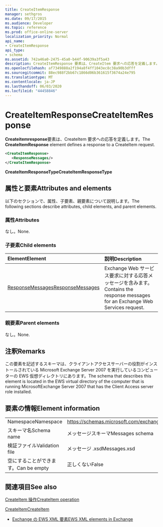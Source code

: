 ```yaml
---
title: CreateItemResponse
manager: sethgros
ms.date: 09/17/2015
ms.audience: Developer
ms.topic: reference
ms.prod: office-online-server
localization_priority: Normal
api_name:
- CreateItemResponse
api_type:
- schema
ms.assetid: 742a46a0-2475-45a0-b44f-90639a3f5a43
description: CreateItemResponse 要素は、CreateItem 要求への応答を定義します。
ms.openlocfilehash: af7349888a2f194a8f4ff1043ec8c38a90b3dfff
ms.sourcegitcommit: 88ec988f2bb67c1866d06b361615f3674a24e795
ms.translationtype: MT
ms.contentlocale: ja-JP
ms.lasthandoff: 06/03/2020
ms.locfileid: "44458846"
---
```

# <a name="createitemresponse"></a><span data-ttu-id="9f208-103">CreateItemResponse</span><span class="sxs-lookup"><span data-stu-id="9f208-103">CreateItemResponse</span></span>

<span data-ttu-id="9f208-104">**Createitemresponse**要素は、CreateItem 要求への応答を定義します。</span><span class="sxs-lookup"><span data-stu-id="9f208-104">The **CreateItemResponse** element defines a response to a CreateItem request.</span></span> 
  
```xml
<CreateItemResponse>
   <ResponseMessages/>
</CreateItemResponse>
```

 <span data-ttu-id="9f208-105">**CreateItemResponseType**</span><span class="sxs-lookup"><span data-stu-id="9f208-105">**CreateItemResponseType**</span></span>
## <a name="attributes-and-elements"></a><span data-ttu-id="9f208-106">属性と要素</span><span class="sxs-lookup"><span data-stu-id="9f208-106">Attributes and elements</span></span>

<span data-ttu-id="9f208-107">以下のセクションで、属性、子要素、親要素について説明します。</span><span class="sxs-lookup"><span data-stu-id="9f208-107">The following sections describe attributes, child elements, and parent elements.</span></span>
  
### <a name="attributes"></a><span data-ttu-id="9f208-108">属性</span><span class="sxs-lookup"><span data-stu-id="9f208-108">Attributes</span></span>

<span data-ttu-id="9f208-109">なし。</span><span class="sxs-lookup"><span data-stu-id="9f208-109">None.</span></span>
  
### <a name="child-elements"></a><span data-ttu-id="9f208-110">子要素</span><span class="sxs-lookup"><span data-stu-id="9f208-110">Child elements</span></span>

|<span data-ttu-id="9f208-111">**Element**</span><span class="sxs-lookup"><span data-stu-id="9f208-111">**Element**</span></span>|<span data-ttu-id="9f208-112">**説明**</span><span class="sxs-lookup"><span data-stu-id="9f208-112">**Description**</span></span>|
|:-----|:-----|
|[<span data-ttu-id="9f208-113">ResponseMessages</span><span class="sxs-lookup"><span data-stu-id="9f208-113">ResponseMessages</span></span>](responsemessages.md) <br/> |<span data-ttu-id="9f208-114">Exchange Web サービス要求に対する応答メッセージを含みます。</span><span class="sxs-lookup"><span data-stu-id="9f208-114">Contains the response messages for an Exchange Web Services request.</span></span>  <br/> |
   
### <a name="parent-elements"></a><span data-ttu-id="9f208-115">親要素</span><span class="sxs-lookup"><span data-stu-id="9f208-115">Parent elements</span></span>

<span data-ttu-id="9f208-116">なし。</span><span class="sxs-lookup"><span data-stu-id="9f208-116">None.</span></span>
  
## <a name="remarks"></a><span data-ttu-id="9f208-117">注釈</span><span class="sxs-lookup"><span data-stu-id="9f208-117">Remarks</span></span>

<span data-ttu-id="9f208-118">この要素を記述するスキーマは、クライアントアクセスサーバーの役割がインストールされている Microsoft Exchange Server 2007 を実行しているコンピューターの EWS 仮想ディレクトリにあります。</span><span class="sxs-lookup"><span data-stu-id="9f208-118">The schema that describes this element is located in the EWS virtual directory of the computer that is running MicrosoftExchange Server 2007 that has the Client Access server role installed.</span></span>
  
## <a name="element-information"></a><span data-ttu-id="9f208-119">要素の情報</span><span class="sxs-lookup"><span data-stu-id="9f208-119">Element information</span></span>

|||
|:-----|:-----|
|<span data-ttu-id="9f208-120">Namespace</span><span class="sxs-lookup"><span data-stu-id="9f208-120">Namespace</span></span>  <br/> |https://schemas.microsoft.com/exchange/services/2006/messages  <br/> |
|<span data-ttu-id="9f208-121">スキーマ名</span><span class="sxs-lookup"><span data-stu-id="9f208-121">Schema name</span></span>  <br/> |<span data-ttu-id="9f208-122">メッセージスキーマ</span><span class="sxs-lookup"><span data-stu-id="9f208-122">Messages schema</span></span>  <br/> |
|<span data-ttu-id="9f208-123">検証ファイル</span><span class="sxs-lookup"><span data-stu-id="9f208-123">Validation file</span></span>  <br/> |<span data-ttu-id="9f208-124">メッセージ .xsd</span><span class="sxs-lookup"><span data-stu-id="9f208-124">Messages.xsd</span></span>  <br/> |
|<span data-ttu-id="9f208-125">空にすることができます。</span><span class="sxs-lookup"><span data-stu-id="9f208-125">Can be empty</span></span>  <br/> |<span data-ttu-id="9f208-126">正しくない</span><span class="sxs-lookup"><span data-stu-id="9f208-126">False</span></span>  <br/> |
   
## <a name="see-also"></a><span data-ttu-id="9f208-127">関連項目</span><span class="sxs-lookup"><span data-stu-id="9f208-127">See also</span></span>



[<span data-ttu-id="9f208-128">CreateItem 操作</span><span class="sxs-lookup"><span data-stu-id="9f208-128">CreateItem operation</span></span>](createitem-operation.md)
  
[<span data-ttu-id="9f208-129">CreateItem</span><span class="sxs-lookup"><span data-stu-id="9f208-129">CreateItem</span></span>](createitem.md)


- [<span data-ttu-id="9f208-130">Exchange の EWS XML 要素</span><span class="sxs-lookup"><span data-stu-id="9f208-130">EWS XML elements in Exchange</span></span>](ews-xml-elements-in-exchange.md)

